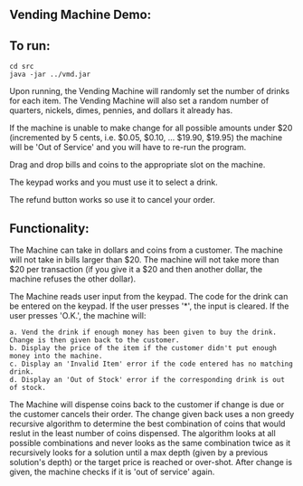 Vending Machine Demo:
----------------------

To run:
-----------------
    cd src
    java -jar ../vmd.jar

Upon running, the Vending Machine will randomly set the number of drinks for each item.
The Vending Machine will also set a random number of quarters, nickels, dimes, pennies, and dollars it already has.

If the machine is unable to make change for all possible amounts under $20 (incremented by 5 cents, i.e. $0.05, $0.10, ... $19.90, $19.95) the machine will be 'Out of Service' and you will have to re-run the program.

Drag and drop bills and coins to the appropriate slot on the machine.

The keypad works and you must use it to select a drink.

The refund button works so use it to cancel your order.

Functionality:
---------------------------------
The Machine can take in dollars and coins from a customer. The machine will not take in bills larger than $20. The machine will not take more than $20 per transaction (if you give it a $20 and then another dollar, the machine refuses the other dollar).

The Machine reads user input from the keypad. The code for the drink can be entered on the keypad. If the user presses '*', the input is cleared. If the user presses 'O.K.', the machine will:

	a. Vend the drink if enough money has been given to buy the drink. Change is then given back to the customer.
	b. Display the price of the item if the customer didn't put enough money into the machine.
	c. Display an 'Invalid Item' error if the code entered has no matching drink.
	d. Display an 'Out of Stock' error if the corresponding drink is out of stock.

The Machine will dispense coins back to the customer if change is due or the customer cancels their order. The change given back uses a non greedy recursive algorithm to determine the best combination of coins that would reslut in the least number of coins dispensed. The algorithm looks at all possible combinations and never looks as the same combination twice as it recursively looks for a solution until a max depth (given by a previous solution's depth) or the target price is reached or over-shot. After change is given, the machine checks if it is 'out of service' again. 
